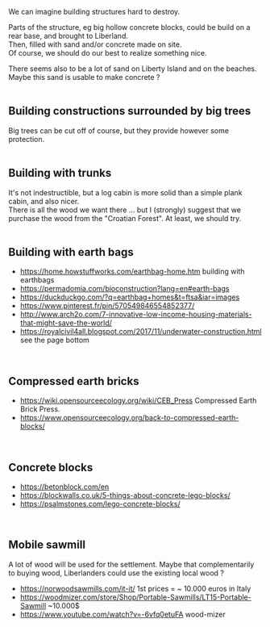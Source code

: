 
We can imagine building structures hard to destroy.

Parts of the structure, eg big hollow concrete blocks, could be build on a rear base, and brought to Liberland.  
Then, filled with sand and/or concrete made on site.  
Of course, we should do our best to realize something nice.

There seems also to be a lot of sand on Liberty Island and on the beaches.
Maybe this sand is usable to make concrete ?  
<br>

Building constructions surrounded by big trees
----------------------------------------------
Big trees can be cut off of course, but they provide however some protection.  
<br>

Building with trunks
--------------------
It's not indestructible, but a log cabin is more solid than a simple plank cabin, and also nicer.  
There is all the wood we want there ... but I (strongly) suggest that we purchase the wood from the "Croatian Forest".
At least, we should try.  
<br>

Building with earth bags
------------------------
* https://home.howstuffworks.com/earthbag-home.htm building with earthbags
* https://permadomia.com/bioconstruction?lang=en#earth-bags
* https://duckduckgo.com/?q=earthbag+homes&t=ftsa&iar=images
* https://www.pinterest.fr/pin/570549846554852377/
* http://www.arch2o.com/7-innovative-low-income-housing-materials-that-might-save-the-world/
* https://royalcivil4all.blogspot.com/2017/11/underwater-construction.html see the page bottom
<br>

Compressed earth bricks
------------------------
* https://wiki.opensourceecology.org/wiki/CEB_Press Compressed Earth Brick Press.
* https://www.opensourceecology.org/back-to-compressed-earth-blocks/
<br>

Concrete blocks
---------------
* https://betonblock.com/en
* https://blockwalls.co.uk/5-things-about-concrete-lego-blocks/
* https://psalmstones.com/lego-concrete-blocks/
<br>

Mobile sawmill
--------------
A lot of wood will be used for the settlement.
Maybe that complementarily to buying wood, Liberlanders could use the existing local wood ?

* https://norwoodsawmills.com/it-it/ 1st prices = ~ 10.000 euros in Italy
* https://woodmizer.com/store/Shop/Portable-Sawmills/LT15-Portable-Sawmill ~10.000$
* https://www.youtube.com/watch?v=-6vfq0etuFA wood-mizer
<br>


<!-- 
Construction unbreakable, eg monument en blocs de pierre ou en blocs de béton assemblés.

chapelle, église, refuge, monument 
maybe we could decide that Liberland has a patron saint ... and erect a chapel to him.

-->

